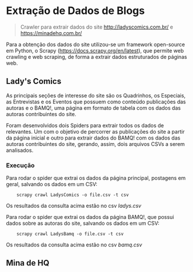 # Extração de Dados de Blogs
> Crawler para extrair dados do site http://ladyscomics.com.br/ e https://minadehq.com.br/ 


Para a obtenção dos dados do site utilizou-se um framework open-source em Python, o Scrapy (https://docs.scrapy.org/en/latest), que permite web crawling e web scraping, de forma a extrair dados estruturados de páginas web.

## Lady's Comics

As principais seções de interesse do site são os Quadrinhos, os Especiais, as Entrevistas e os Eventos que possuem como conteúdo publicações das autoras e o BAMQ!, uma página em formato de tabela com os dados das autoras contribuintes do site. 

Foram desenvolvidos dois Spiders para extrair todos os dados de relevantes. Um com o objetivo de percorrer as publicações do site a partir da página inicial e outro para extrair dados do BAMQ! com os dados das autoras contribuintes do site, gerando, assim, dois arquivos CSVs a serem analisados. 

### Execução

Para rodar o spider que extrai os dados da página principal, postagens em geral, salvando os dados em um CSV: 
```
    scrapy crawl LadysComics -o file.csv -t csv 
```

Os resultados da consulta acima estão no csv *ladys.csv*


Para rodar o spider que extrai os dados da página BAMQ!, que possui dados sobre as autoras do site, salvando os dados em um CSV: 
```
    scrapy crawl LadysBamq -o file.csv -t csv 
```

Os resultados da consulta acima estão no csv *bamq.csv*

## Mina de HQ